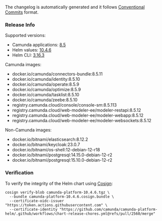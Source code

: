 The changelog is automatically generated and it follows [Conventional Commits](https://www.conventionalcommits.org/en/v1.0.0/) format.
<!-- generated by git-cliff -->
### Release Info

Supported versions:

- Camunda applications: [8.5](https://github.com/camunda/camunda-platform/releases?q=tag%3A8.5&expanded=true)
- Helm values: [10.4.6](https://artifacthub.io/packages/helm/camunda/camunda-platform/10.4.6#parameters)
- Helm CLI: [3.16.3](https://github.com/helm/helm/releases/tag/v3.16.3)

Camunda images:

- docker.io/camunda/connectors-bundle:8.5.11
- docker.io/camunda/identity:8.5.10
- docker.io/camunda/operate:8.5.9
- docker.io/camunda/optimize:8.5.9
- docker.io/camunda/tasklist:8.5.10
- docker.io/camunda/zeebe:8.5.10
- registry.camunda.cloud/console/console-sm:8.5.113
- registry.camunda.cloud/web-modeler-ee/modeler-restapi:8.5.12
- registry.camunda.cloud/web-modeler-ee/modeler-webapp:8.5.12
- registry.camunda.cloud/web-modeler-ee/modeler-websockets:8.5.12

Non-Camunda images:

- docker.io/bitnami/elasticsearch:8.12.2
- docker.io/bitnami/keycloak:23.0.7
- docker.io/bitnami/os-shell:12-debian-12-r18
- docker.io/bitnami/postgresql:14.15.0-debian-12-r2
- docker.io/bitnami/postgresql:15.10.0-debian-12-r2

### Verification

To verify the integrity of the Helm chart using [Cosign](https://docs.sigstore.dev/signing/quickstart/):

```shell
cosign verify-blob camunda-platform-10.4.6.tgz \
  --bundle camunda-platform-10.4.6.cosign.bundle \
  --certificate-oidc-issuer "https://token.actions.githubusercontent.com" \
  --certificate-identity "https://github.com/camunda/camunda-platform-helm/.github/workflows/chart-release-chores.yml@refs/pull/2560/merge"
```
